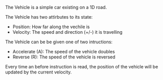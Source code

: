 The Vehicle is a simple car existing on a 1D road.

The Vehicle has two attirbutes to its state:
  - Position: How far along the vechile is
  - Velocity: The speed and direction (+/-) it is travelling 

The Vehicle can be be given one of two intructions:
  - Accelerate (A): The speed of the vehicle doubles
  - Reverse (R): The speed of the vehicle is reversed

Every time an before instruction is read, the position of the vehicle will be updated by the current velocity.
